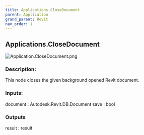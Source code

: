 ```yaml
---
title: Applications.CloseDocument
parent: Application
grand_parent: Revit
nav_order: 1
---
```


## Applications.CloseDocument

![Application.CloseDocument.png](https://raw.githubusercontent.com/johnpierson/RhythmForDynamo/master/docs/img/Application/Application.CloseDocument.png)

### Description:
This node closes the given background opened Revit document.

### Inputs:
document : Autodesk.Revit.DB.Document
save : bool

### Outputs
result : result
